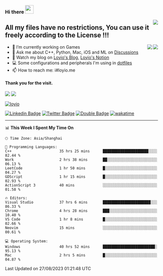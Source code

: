 <h3 align="left">Hi there <img src="https://media.giphy.com/media/hvRJCLFzcasrR4ia7z/giphy.gif" width="28"></h3>
<a align="right" href="https://github.com/loyio/loyio/blob/master/STAR/README.md"><img align="right" src="https://img.shields.io/badge/LOYIO-STAR-green" /></a>

## All my files have no restrictions, You can use it freely according to the License !!!

<a href="https://github.com/loyio#gh-light-mode-only">
     <img align="right"  src="https://loy-readme.vercel.app/api/top-langs/?username=loyio&langs_count=6&hide=css,html,jupyter%20notebook" />
</a>

<a href="https://github.com/loyio#gh-dark-mode-only">
  <img align="right"  src="https://loy-readme.vercel.app/api/top-langs/?username=loyio&langs_count=6&theme=slateorange&hide=css,html,jupyter%20notebook" />
</a>



- 🔭 I’m currently working on Games
- 💬 Ask me about C++, Python, Mac, iOS and ML on [Discussions](https://github.com/loyio/blog/discussions)
- 📔 Watch my blog on [Loyio's Blog](https://loyio.me), [Loyio's Notion](https://loyio.notion.site/loyio/Loyio-s-Dashboard-2f56bd29222a445ea9d9e8802a1ac83b)
- 💻 Some configurations and peripherals I'm using in [dotfiles](https://github.com/loyio/dotfiles)
- 📫 How to reach me: i#loyio.me


#### Thank you for the visit.
<img src="http://profile-counter.glitch.me/loyio/count.svg" />

<img src="https://loy-readme.vercel.app/api?username=loyio&show_icons=true&hide=stars&include_all_commits=true&hide_title=true&theme=slateorange" />

     

[![loyio](https://github-profile-trophy.vercel.app/?username=loyio&theme=onedark&column=4)](https://github.com/loyio)

[![Linkedin Badge](https://img.shields.io/badge/-@loyio-0077b5?style=flat-square&logo=Linkedin&logoColor=white&labelColor=0077b5&link=https://www.linkedin.com/in/loyio-hex-363172158/)](https://www.linkedin.com/in/loyio-hex-363172158/)
[![Twitter Badge](https://img.shields.io/badge/-@loyiome-1ca0f1?style=flat-square&labelColor=1ca0f1&logo=twitter&logoColor=white&link=https://twitter.com/loyiome)](https://twitter.com/loyiome)
[![Double Badge](https://img.shields.io/badge/@loyio-007722?style=flat&logo=Douban&logoColor=white)](https://www.douban.com/people/susmote)
[![wakatime](https://wakatime.com/badge/user/c0ddc104-5a20-41d1-ab9a-c4d9ea20a4d9.svg)](https://wakatime.com/@c0ddc104-5a20-41d1-ab9a-c4d9ea20a4d9)

-------
<!--START_SECTION:waka-->
📊 **This Week I Spent My Time On** 

```text
🕑︎ Time Zone: Asia/Shanghai

💬 Programming Languages: 
C++                      35 hrs 25 mins      █████████████████████░░░░   82.44 % 
Work                     2 hrs 38 mins       ██░░░░░░░░░░░░░░░░░░░░░░░   06.13 % 
LeetCode                 1 hr 50 mins        █░░░░░░░░░░░░░░░░░░░░░░░░   04.27 % 
GDScript                 1 hr 15 mins        █░░░░░░░░░░░░░░░░░░░░░░░░   02.93 % 
ActionScript 3           40 mins             ░░░░░░░░░░░░░░░░░░░░░░░░░   01.58 % 

🔥 Editors: 
Visual Studio            37 hrs 6 mins       ██████████████████████░░░   86.33 % 
Chrome                   4 hrs 28 mins       ███░░░░░░░░░░░░░░░░░░░░░░   10.40 % 
VS Code                  1 hr 8 mins         █░░░░░░░░░░░░░░░░░░░░░░░░   02.66 % 
Neovim                   15 mins             ░░░░░░░░░░░░░░░░░░░░░░░░░   00.61 % 

💻 Operating System: 
Windows                  40 hrs 52 mins      ████████████████████████░   95.13 % 
Mac                      2 hrs 5 mins        █░░░░░░░░░░░░░░░░░░░░░░░░   04.87 % 
```


 Last Updated on 27/08/2023 01:21:48 UTC
<!--END_SECTION:waka-->
